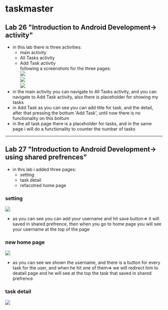# taskmaster
## Lab 26 "Introduction to Android Development-> activity"
- in this lab there is three activities:
   - main activity
   - All Tasks activity
   - Add Task activity   
following a screenshots for the three pages:   
![](screenshots/26a.png)   
![](screenshots/26b.png)   
![](screenshots/26c.png)   
- in the main activity you can navigate to All Tasks activity, and you can navigate to Add Task activity, also there is placeholder for showing my tasks
- in Add Task as you can see you can add title for task, and the detail, after that pressing the bottum 'Add Task', until now there is no functionality on this bottum
- in the all task page there is a placeholder for tasks, and in the same page i will do a functionality to counter the number of tasks   
***
## Lab 27 "Introduction to Android Development-> using shared prefrences"
- in this lab i added three pages:
   - setting
   - task detail
   - refacotred home page
### setting
![](screenshots/27Settin.jpeg)   
- as you can see you can add your username and hit save button=> it will saved in shared prefrence, then when you go to home page you will see your username at the top of the page
### new home page
![](screenshots/27TaskMaster.jpeg)   
- as you can see we shown the username, and there is a button for every task for the user, and when he hit one of them=> we will redirect him to deatail page and he will see at the top the task that saved in shared prefrence   
### task detail   
![](screenshots/27TaskDetail.jpeg)   